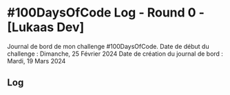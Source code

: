 # #100DaysOfCode Log - Round 0 - [Lukaas Dev]

Journal de bord de mon challenge #100DaysOfCode.
Date de début du challenge : Dimanche, 25 Février 2024
Date de création du journal de bord : Mardi, 19 Mars 2024

## Log
